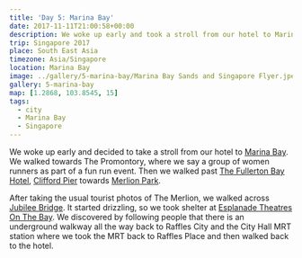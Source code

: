 ```yaml
---
title: 'Day 5: Marina Bay'
date: 2017-11-11T21:00:58+00:00
description: We woke up early and took a stroll from our hotel to Marina Bay. We walked towards The Promontory, then Clifford Pier towards Merlion Park.
trip: Singapore 2017
place: South East Asia
timezone: Asia/Singapore
location: Marina Bay
image: ../gallery/5-marina-bay/Marina Bay Sands and Singapore Flyer.jpeg
gallery: 5-marina-bay
map: [1.2868, 103.8545, 15]
tags:
  - city
  - Marina Bay
  - Singapore
---
```


We woke up early and decided to take a stroll from our hotel to [Marina Bay][1]. We walked towards The Promontory, where we say a group of women runners as part of a fun run event. Then we walked past [The Fullerton Bay Hotel][2], [Clifford Pier][3] towards [Merlion Park][4].

After taking the usual tourist photos of The Merlion, we walked across [Jubilee Bridge][5]. It started drizzling, so we took shelter at [Esplanade Theatres On The Bay][6]. We discovered by following people that there is an underground walkway all the way back to Raffles City and the City Hall MRT station where we took the MRT back to Raffles Place and then walked back to the hotel.

[1]: https://www.marina-bay.sg
[2]: https://www.fullertonhotels.com/the-fullerton-bay-hotel
[3]: https://www.fullertonhotels.com/the-fullerton-bay-hotel/the-clifford-pier.html
[4]: http://travelinsingapore.com/merlion-park/
[5]: https://www.arup.com/projects/jubilee-bridge-singapore
[6]: https://www.esplanade.com
